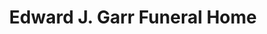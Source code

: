 ---
title: "Edward J. Garr Funeral Home"
url: /erie/edward-j-garr-funeral-home/
shop: funeral directors
---